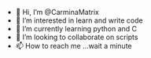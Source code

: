 - 👋 Hi, I’m @CarminaMatrix
- 👀 I’m interested in learn and write code
- 🌱 I’m currently learning python and C
- 💞️ I’m looking to collaborate on scripts
- 📫 How to reach me ...wait a minute
<!---
CarminaMatrix/CarminaMatrix is a ✨ special ✨ repository because its `README.md` (this file) appears on your GitHub profile.
You can click the Preview link to take a look at your changes.
--->
